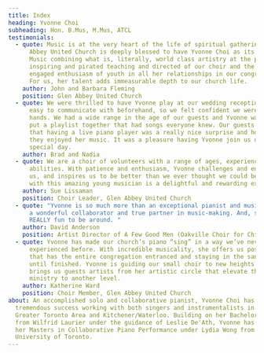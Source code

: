 ```yaml
---
title: Index
heading: Yvonne Choi
subheading: Hon. B.Mus, M.Mus, ATCL
testimonials:
  - quote: Music is at the very heart of the life of spiritual gatherings. Glen
      Abbey United Church is deeply blessed to have Yvonne Choi as its Direct of
      Music combining what is, literally, world class artistry at the piano;
      inspiring and pirated teaching and directed of our choir and the joyful
      engaged enthusiasm of youth in all her relationships in our congregation.
      For us, her talent adds immeasurable depth to our church life.
    author: John and Barbara Fleming
    position: Glen Abbey United Church
  - quote: We were thrilled to have Yvonne play at our wedding reception. She was
      easy to communicate with beforehand, so we felt confident we were in good
      hands. We had a wide range in the age of our guests and Yvonne was able to
      put a playlist together that had songs everyone knew. Our guests commented
      that having a live piano player was a really nice surprise and how much
      they enjoyed her music. It was a pleasure having Yvonne join us on our
      special day.
    author: Brad and Nadia
  - quote: We are a choir of volunteers with a range of ages, experience, and
      abilities. With patience and enthusiasm, Yvonne challenges and encourages
      us, and inspires us to be better than we ever thought we could be. Working
      with this amazing young musician is a delightful and rewarding experience.
    author: Sue Lissaman
    position: Choir Leader, Glen Abbey United Church
  - quote: "Yvonne is so much more than an exceptional pianist and musician - she is
      a wonderful collaborator and true partner in music-making. And, she’s
      REALLY fun to be around. "
    author: David Anderson
    position: Artist Director of A Few Good Men (Oakville Choir for Children & Youth)
  - quote: Yvonne has made our church’s piano “sing” in a way we’ve never
      experienced before. With incredible musicality, she offers us postlude
      that has the entire congregation entranced and staying in the sanctuary
      until finished. Yvonne is guiding our small choir to new heights and
      brings us guests artists from her artistic circle that elevate the music
      ministry to another level.
    author: Katherine Ward
    position: Choir Member, Glen Abbey United Church
about: An accomplished solo and collaborative pianist, Yvonne Choi has had
  tremendous success working with both singers and instrumentalists in the
  Greater Toronto Area and Kitchener/Waterloo. Building on her Bachelor of Music
  from Wilfrid Laurier under the guidance of Leslie De'Ath, Yvonne has completed
  her Masters in Collaborative Piano Performance under Lydia Wong from
  University of Toronto.
---
```

